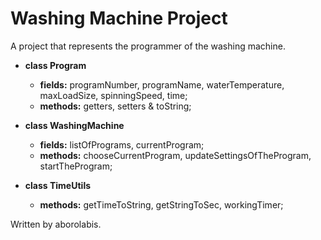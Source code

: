 # Washing Machine Project

A project that represents the programmer of the washing machine. 

* **class Program** 
    * **fields:** programNumber, programName, 
waterTemperature, maxLoadSize, spinningSpeed, time;
    * **methods:** getters, setters & toString;

* **class WashingMachine**
    * **fields:** listOfPrograms, currentProgram;
    * **methods:** chooseCurrentProgram, updateSettingsOfTheProgram,
    startTheProgram;
    
* **class TimeUtils**
    * **methods:** getTimeToString, getStringToSec, workingTimer;
    

Written by aborolabis.